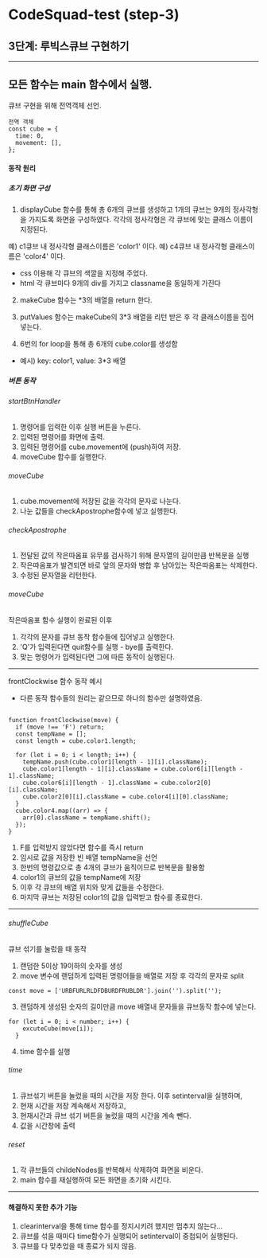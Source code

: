 # CodeSquad-test (step-3)

## 3단계: 루빅스큐브 구현하기

--------
모든 함수는 main 함수에서 실행.
--------

큐브 구현을 위해 전역객체 선언.

```
전역 객체
const cube = {
  time: 0,
  movement: [],
};
```

#### 동작 원리

##### 초기 화면 구성
1. displayCube 함수를 통해 총 6개의 큐브를 생성하고 1개의 큐브는 9개의 정사각형을 가지도록 화면을 구성하였다. 각각의 정사각형은 각 큐브에 맞는 클래스 이름이 지정된다. 

예) c1큐브 내 정사각형 클래스이름은 'color1' 이다.
예) c4큐브 내 정사각형 클래스이름은 'color4' 이다.

- css 이용해 각 큐브의 색깔을 지정해 주었다.
- html 각 큐브마다 9개의 div를 가지고 classname을 동일하게 가진다

2. makeCube 함수는 *3의 배열을 return 한다.

3. putValues 함수는 makeCube의 3*3 배열을 리턴 받은 후 각 클래스이름을 집어넣는다.

3. 6번의 for loop을 통해 총 6개의 cube.color를 생성함
 - 예시) key: color1, value: 3*3 배열
 
##### 버튼 동작

###### startBtnHandler
1. 명령어를 입력한 이후 실행 버튼을 누른다.
2. 입력된 명령어를 화면에 출력.
3. 입력된 명령어를 cube.movement에 (push)하여 저장.
4. moveCube 함수를 실행한다.

###### moveCube
1. cube.movement에 저장된 값을 각각의 문자로 나눈다.
2. 나눈 값들을 checkApostrophe함수에 넣고 실행한다.

###### checkApostrophe
1. 전달된 값의 작은따옴표 유무를 검사하기 위해 문자열의 길이만큼 반복문을 실행
2. 작은따옴표가 발견되면 바로 앞의 문자와 병합 후 남아있는 작은따옴표는 삭제한다.
3. 수정된 문자열을 리턴한다.

###### moveCube
작은따옴표 함수 실행이 완료된 이후
1. 각각의 문자를 큐브 동작 함수들에 집어넣고 실행한다.
2. 'Q'가 입력된다면 quit함수를 실행 - bye를 출력한다.
3. 맞는 명령어가 입력된다면 그에 따른 동작이 실행된다.

------
frontClockwise 함수 동작 예시
 - 다른 동작 함수들의 원리는 같으므로 하나의 함수만 설명하였음.
```

function frontClockwise(move) {
  if (move !== 'F') return;
  const tempName = [];
  const length = cube.color1.length;

  for (let i = 0; i < length; i++) {
    tempName.push(cube.color1[length - 1][i].className);
    cube.color1[length - 1][i].className = cube.color6[i][length - 1].className;
    cube.color6[i][length - 1].className = cube.color2[0][i].className;
    cube.color2[0][i].className = cube.color4[i][0].className;
  }
  cube.color4.map((arr) => {
    arr[0].className = tempName.shift();
  });
}
```
1. F를 입력받지 않았다면 함수를 즉시 return
2. 임시로 값을 저장한 빈 배열 tempName을 선언
3. 한번의 명령값으로 총 4개의 큐브가 움직이므로 반복문을 활용함
4. color1의 큐브의 값을 tempName에 저장
5. 이후 각 큐브의 배열 위치와 맞게 값들을 수정한다.
6. 마지막 큐브는 저장된 color1의 값을 입력받고 함수를 종료한다.
--------

###### shuffleCube
큐브 섞기를 눌렀을 때 동작
1. 랜덤한 5이상 19이하의 숫자를 생성
2. move 변수에 랜덤하게 입력된 명령어들을 배열로 저장 후 각각의 문자로 split
```
const move = ['URBFURLRLDFDBURDFRUBLDR'].join('').split('');
```
3. 랜덤하게 생성된 숫자의 길이만큼 move 배열내 문자들을 큐브동작 함수에 넣는다.
```
for (let i = 0; i < number; i++) {
    excuteCube(move[i]);
  }
```

4. time 함수를 실행

###### time
1. 큐브섞기 버튼을 눌렀을 때의 시간을 저장 한다.
이후 setinterval을 실행하며,
2. 현재 시간을 저장 계속해서 저장하고,
3. 현재시간과 큐브 섞기 버튼을 눌렀을 때의 시간을 계속 뺀다.
4. 값을 시간창에 출력

###### reset
1. 각 큐브들의 childeNodes를 반복해서 삭제하여 화면을 비운다.
2. main 함수를 재실행하여 모든 화면을 초기화 시킨다.

---------

#### 해결하지 못한 추가 기능

1. clearinterval을 통해 time 함수를 정지시키려 했지만 멈추지 않는다...
2. 큐브를 섞을 때마다 time함수가 실행되어 setinterval이 중첩되어 실행된다.
3. 큐브를 다 맞추었을 때 종료가 되지 않음.
